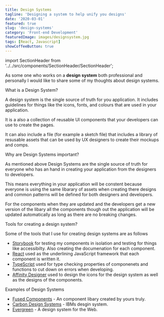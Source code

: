 ```yaml
---
title: Design Systems
tagline: 'Designing a system to help unify you designs'
date: '2020-03-01'
featured: true
slug: 'design-systems'
category: 'Front-end Development'
featuredImage: images/designsystem.jpg
tags: [React, Javascript]
showCoffeeButton: true
---
```


import SectionHeader from '../../src/components/SectionHeader/SectionHeader';

As some one who works on a **design system** both professional and personally I would like to share some of my thoughts about design systems.

<SectionHeader>What is a Design System?</SectionHeader>

A design system is the single source of truth for you application. It includes guidelines for things like the icons, fonts, and colours that are used in your application.

It is a also a collection of reusable UI components that your developers can use to create the pages.

It can also include a file (for example a sketch file) that includes a library of resusable assets that can be used by UX designers to create their mockups and comps.

<SectionHeader>Why are Design Systems important?</SectionHeader>

As mentioned above Design Systems are the single source of truth for everyone who has an hand in creating your application from the designers to developers.

This means everything in your application will be constent because everyone is using the same libarary of assets when creating there designs and common patterns will be defined for both designers and developers.

For the components when they are updated and the developers get a new version of the libary all the components though out the application will be updated automatically as long as there are no breaking changes.

<SectionHeader>Tools for creating a design system?</SectionHeader>

Some of the tools that I use for creating design systems are as follows

- [Storybook](https://storybook.js.org/) for testing my components in isolation and testing for things like accessibilty. Also creating the documenation for each component.
- [React](https://reactjs.org/) used as the underlining JavaScript framework that each component is written it.
- [TypeScript](https://www.typescriptlang.org/) used for type checking properties of componenets and functions to cut down on errors when developing.
- [Affinity Designer](https://affinity.serif.com/en-gb/designer/) used to design the icons for the design system as well as the designs of the components.

<SectionHeader>Examples of Design Systems</SectionHeader>

- [Fused Components](https://design.adamwebster.me) - An component libary created by yours truly.
- [Carbon Design Systems](https://www.carbondesignsystem.com/) - IBMs desgin system.
- [Evergreen](https://evergreen.segment.com/) - A design system for the Web.

<BuyMeACoffeeWidget />